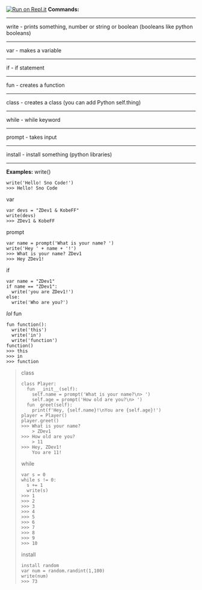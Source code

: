 [![Run on Repl.it](https://repl.it/badge/github/ZDev28/Sno-code)](https://repl.it/github/ZDev28/Sno-code)
**Commands:**
***
write - prints something, number or string or boolean (booleans like python booleans)
***
var - makes a variable
***
if - if statement
***
fun - creates a function
***
class - creates a class (you can add Python self.thing)
***
while - while keyword
***
prompt - takes input
***
install - install something (python libraries)
***
**Examples:**
write()
```sno
write('Hello! Sno Code!')
>>> Hello! Sno Code
```
var
```sno
var devs = "ZDev1 & KobeFF"
write(devs)
>>> ZDev1 & KobeFF
```
prompt
```sno
var name = prompt('What is your name? ')
write('Hey ' + name + '!')
>>> What is your name? ZDev1
>>> Hey ZDev1!
```
if
```sno
var name = "ZDev1"
if name == "ZDev1":
  write('you are ZDev1!')
else:
  write('Who are you?')
```
*lol*
fun
```sno
fun function():
  write('this')
  write('in')
  write('function')
function()
>>> this
>>> in
>>> function
```
> class
> ```sno
> class Player:
>   fun __init__(self):
>     self.name = prompt('What is your name?\n> ')
>     self.age = prompt('How old are you?\n> ')
>   fun  greet(self):
>     print(f'Hey, {self.name}!\nYou are {self.age}!')
> player = Player()
> player.greet()
> >>> What is your name?
>     > ZDev1
> >>> How old are you?
>     > 11
> >>> Hey, ZDev1!
>     You are 11!
> ```
> while
> ```sno
> var s = 0
> while s != 0:
>   s += 1
>   write(s)
> >>> 1
> >>> 2
> >>> 3
> >>> 4
> >>> 5
> >>> 6
> >>> 7
> >>> 8
> >>> 9
> >>> 10
> ```
> install
> ```sno
> install random
> var num = random.randint(1,100)
> write(num)
> >>> 73
> ```
